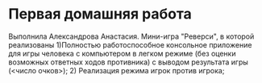 # Первая домашняя работа
Выполнила Александрова Анастасия. 
Мини-игра "Реверси", в которой реализованы 
1)Полностью работоспособное консольное приложение для игры человека с компьютером в легком режиме (без оценки возможных ответных ходов противника) с выводом результата игры (<число очков>);
2) Реализация режима игрок против игрока;
